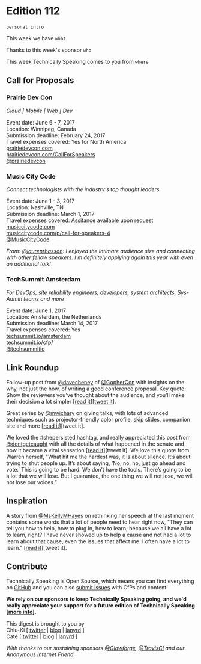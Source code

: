 # Edition 112

`personal intro`

This week we have `what`

Thanks to this week's sponsor `who`

This week Technically Speaking comes to you from `where`


## Call for Proposals

### Prairie Dev Con
*Cloud | Mobile | Web | Dev*

Event date: June 6 - 7, 2017  
Location: Winnipeg, Canada  
Submission deadline: February 24, 2017  
Travel expenses covered: Yes for North America  
[prairiedevcon.com](http://prairiedevcon.com/)  
[prairiedevcon.com/CallForSpeakers](http://prairiedevcon.com/CallForSpeakers)  
[@prairiedevcon](https://twitter.com/prairiedevcon)  


### Music City Code
*Connect technologists with the industry's top thought leaders*

Event date: June 1 - 3, 2017  
Location: Nashville, TN  
Submission deadline: March 1, 2017  
Travel expenses covered: Assitance available upon request  
[musiccitycode.com](https://www.musiccitycode.com/)  
[musiccitycode.com/p/call-for-speakers-4](https://www.musiccitycode.com/p/call-for-speakers-4)  
[@MusicCityCode](https://twitter.com/MusicCityCode)

*From: [@laurenrhasson](https://twitter.com/laurenrhasson): I enjoyed the intimate audience size and connecting with other fellow speakers. I'm definitely applying again this year with even an additional talk!*


### TechSummit Amsterdam
*For DevOps, site reliability engineers, developers, system architects, Sys-Admin teams and more*

Event date: June 1, 2017  
Location: Amsterdam, the Netherlands  
Submission deadline: March 14, 2017  
Travel expenses covered: Yes  
[techsummit.io/amsterdam](http://www.techsummit.io/amsterdam/)  
[techsummit.io/cfp/](http://www.techsummit.io/cfp/)  
[@techsummitio](https://twitter.com/techsummitio)


## Link Roundup

Follow-up post from [@davecheney](https://twitter.com/davecheney/status/830619728997593088) of [@GopherCon](https://twitter.com/GopherCon/status/825836695446659072) with insights on the why, not just the how, of writing a good conference proposal. Key quote: Show the reviewers you’ve thought about the audience, and you’ll make their decision a lot simpler [[read it](https://dave.cheney.net/2017/02/12/how-to-write-a-successful-conference-proposal)][[tweet it](https://twitter.com/home?status=The%20why,%20not%20just%20the%20how,%20of%20writing%20a%20good%20conference%20proposal%20by%20%40davecheney%0Ahttps%3A//dave.cheney.net/2017/02/12/how-to-write-a-successful-conference-proposal%20via%20%40techspeakdigest)].

Great series by  [@mwichary](https://twitter.com/mwichary) on giving talks, with lots of advanced techniques such as projector-friendly color profile, skip slides, companion site and more [[read it](https://medium.com/the-rectangle-behind-you)][tweet it].

We loved the #shepersisted hashtag, and really appreciated this post from [@dontgetcaught](http://twitter.com/dontgetcaught) with all the details of what happened in the senate and how it became a viral sensation [[read it](http://eloquentwoman.blogspot.com/2017/02/famous-speech-friday-elizabeth-warrens.html)][tweet it]. We love this quote from Warren herself,  "What hit me the hardest was, it is about silence. It’s about trying to shut people up. It’s about saying, ‘No, no, no, just go ahead and vote.’ This is going to be hard. We don’t have the tools. There’s going to be a lot that we will lose. But I guarantee, the one thing we will not lose, we will not lose our voices.”

## Inspiration

A story from [@MsKellyMHayes](http://twitter.com/MsKellyMHayes) on rethinking her speech at the last moment contains some words that a lot of people need to hear right now, "They can tell you how to help, how to plug in, how to learn; because we all have a lot to learn, right? I have never showed up to help a cause and not had a lot to learn about that cause, even the issues that affect me. I often have a lot to learn." [[read it](http://www.truth-out.org/opinion/item/39191-why-i-threw-out-my-speech-for-the-women-s-march)][tweet it].  

## Contribute

Technically Speaking is Open Source, which means you can find everything on [GitHub](https://github.com/catehstn/technically-speaking/) and you can also [submit issues](https://github.com/catehstn/technically-speaking/issues/new) with CfPs and content!

**We rely on our sponsors to keep Technically Speaking going, and we'd really appreciate your support for a future edition of Technically Speaking [[more info](http://www.techspeak.email/sponsorship/)].**  


This digest is brought to you by  
Chiu-Ki [ [twitter](https://twitter.com/chiuki) | [blog](http://blog.sqisland.com/) | [lanyrd](http://lanyrd.com/profile/chiuki/) ]  
Cate [ [twitter](https://twitter.com/catehstn) | [blog](http://www.cate.blog/) | [lanyrd](http://lanyrd.com/profile/catehstn/) ]

*With thanks to our sustaining sponsors [@Glowforge](http://twitter.com/glowforge), [@TravisCI](http://twitter.com/travisci) and our Anonymous Internet Friend.*
